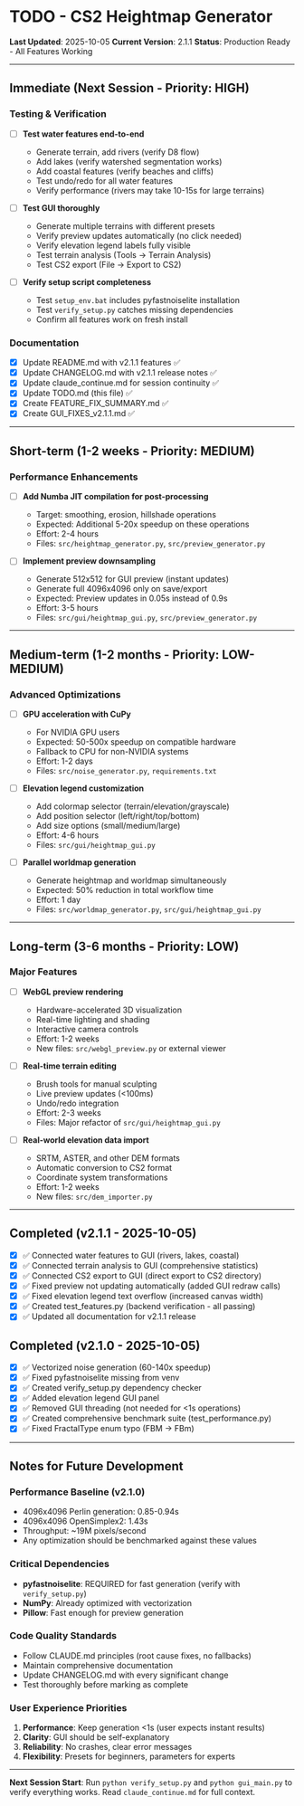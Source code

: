 # TODO - CS2 Heightmap Generator

**Last Updated**: 2025-10-05
**Current Version**: 2.1.1
**Status**: Production Ready - All Features Working

---

## Immediate (Next Session - Priority: HIGH)

### Testing & Verification
- [ ] **Test water features end-to-end**
  - Generate terrain, add rivers (verify D8 flow)
  - Add lakes (verify watershed segmentation works)
  - Add coastal features (verify beaches and cliffs)
  - Test undo/redo for all water features
  - Verify performance (rivers may take 10-15s for large terrains)

- [ ] **Test GUI thoroughly**
  - Generate multiple terrains with different presets
  - Verify preview updates automatically (no click needed)
  - Verify elevation legend labels fully visible
  - Test terrain analysis (Tools → Terrain Analysis)
  - Test CS2 export (File → Export to CS2)

- [ ] **Verify setup script completeness**
  - Test `setup_env.bat` includes pyfastnoiselite installation
  - Test `verify_setup.py` catches missing dependencies
  - Confirm all features work on fresh install

### Documentation
- [x] Update README.md with v2.1.1 features ✅
- [x] Update CHANGELOG.md with v2.1.1 release notes ✅
- [x] Update claude_continue.md for session continuity ✅
- [x] Update TODO.md (this file) ✅
- [x] Create FEATURE_FIX_SUMMARY.md ✅
- [x] Create GUI_FIXES_v2.1.1.md ✅

---

## Short-term (1-2 weeks - Priority: MEDIUM)

### Performance Enhancements

- [ ] **Add Numba JIT compilation for post-processing**
  - Target: smoothing, erosion, hillshade operations
  - Expected: Additional 5-20x speedup on these operations
  - Effort: 2-4 hours
  - Files: `src/heightmap_generator.py`, `src/preview_generator.py`

- [ ] **Implement preview downsampling**
  - Generate 512x512 for GUI preview (instant updates)
  - Generate full 4096x4096 only on save/export
  - Expected: Preview updates in 0.05s instead of 0.9s
  - Effort: 3-5 hours
  - Files: `src/gui/heightmap_gui.py`, `src/preview_generator.py`

---

## Medium-term (1-2 months - Priority: LOW-MEDIUM)

### Advanced Optimizations

- [ ] **GPU acceleration with CuPy**
  - For NVIDIA GPU users
  - Expected: 50-500x speedup on compatible hardware
  - Fallback to CPU for non-NVIDIA systems
  - Effort: 1-2 days
  - Files: `src/noise_generator.py`, `requirements.txt`

- [ ] **Elevation legend customization**
  - Add colormap selector (terrain/elevation/grayscale)
  - Add position selector (left/right/top/bottom)
  - Add size options (small/medium/large)
  - Effort: 4-6 hours
  - Files: `src/gui/heightmap_gui.py`

- [ ] **Parallel worldmap generation**
  - Generate heightmap and worldmap simultaneously
  - Expected: 50% reduction in total workflow time
  - Effort: 1 day
  - Files: `src/worldmap_generator.py`, `src/gui/heightmap_gui.py`

---

## Long-term (3-6 months - Priority: LOW)

### Major Features

- [ ] **WebGL preview rendering**
  - Hardware-accelerated 3D visualization
  - Real-time lighting and shading
  - Interactive camera controls
  - Effort: 1-2 weeks
  - New files: `src/webgl_preview.py` or external viewer

- [ ] **Real-time terrain editing**
  - Brush tools for manual sculpting
  - Live preview updates (<100ms)
  - Undo/redo integration
  - Effort: 2-3 weeks
  - Files: Major refactor of `src/gui/heightmap_gui.py`

- [ ] **Real-world elevation data import**
  - SRTM, ASTER, and other DEM formats
  - Automatic conversion to CS2 format
  - Coordinate system transformations
  - Effort: 1-2 weeks
  - New files: `src/dem_importer.py`

---

## Completed (v2.1.1 - 2025-10-05)

- [x] ✅ Connected water features to GUI (rivers, lakes, coastal)
- [x] ✅ Connected terrain analysis to GUI (comprehensive statistics)
- [x] ✅ Connected CS2 export to GUI (direct export to CS2 directory)
- [x] ✅ Fixed preview not updating automatically (added GUI redraw calls)
- [x] ✅ Fixed elevation legend text overflow (increased canvas width)
- [x] ✅ Created test_features.py (backend verification - all passing)
- [x] ✅ Updated all documentation for v2.1.1 release

## Completed (v2.1.0 - 2025-10-05)

- [x] ✅ Vectorized noise generation (60-140x speedup)
- [x] ✅ Fixed pyfastnoiselite missing from venv
- [x] ✅ Created verify_setup.py dependency checker
- [x] ✅ Added elevation legend GUI panel
- [x] ✅ Removed GUI threading (not needed for <1s operations)
- [x] ✅ Created comprehensive benchmark suite (test_performance.py)
- [x] ✅ Fixed FractalType enum typo (FBM → FBm)

---

## Notes for Future Development

### Performance Baseline (v2.1.0)
- 4096x4096 Perlin generation: 0.85-0.94s
- 4096x4096 OpenSimplex2: 1.43s
- Throughput: ~19M pixels/second
- Any optimization should be benchmarked against these values

### Critical Dependencies
- **pyfastnoiselite**: REQUIRED for fast generation (verify with `verify_setup.py`)
- **NumPy**: Already optimized with vectorization
- **Pillow**: Fast enough for preview generation

### Code Quality Standards
- Follow CLAUDE.md principles (root cause fixes, no fallbacks)
- Maintain comprehensive documentation
- Update CHANGELOG.md with every significant change
- Test thoroughly before marking as complete

### User Experience Priorities
1. **Performance**: Keep generation <1s (user expects instant results)
2. **Clarity**: GUI should be self-explanatory
3. **Reliability**: No crashes, clear error messages
4. **Flexibility**: Presets for beginners, parameters for experts

---

**Next Session Start**: Run `python verify_setup.py` and `python gui_main.py` to verify everything works. Read `claude_continue.md` for full context.
